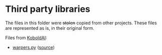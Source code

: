 # Third party libraries

The files in this folder were ~~stolen~~ copied from other projects.
These files are represented as is, in their original form.


Files from [KoboldAI](https://github.com/KoboldAI/KoboldAI-Client):

* [warpers.py](warpers.py) ([source](https://github.com/KoboldAI/KoboldAI-Client/blob/9eecb61feaa14a35aedb5401b3b0d4b84052b58e/warpers.py))
